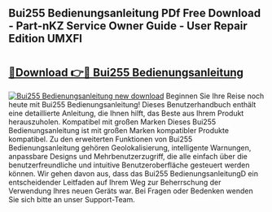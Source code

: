 ## Bui255 Bedienungsanleitung PDf Free Download - Part-nKZ Service Owner Guide - User Repair Edition UMXFl

# <h2><a href="http://df1no3i.blite.top/?on=Bui255+Bedienungsanleitung">🔗Download 👉🔴 Bui255 Bedienungsanleitung</a></h2>

[![Bui255 Bedienungsanleitung new download](https://i.imgur.com/lujVjoI.png)](http://df1no3i.blite.top/?on=Bui255+Bedienungsanleitung)
Beginnen Sie Ihre Reise noch heute mit Bui255 Bedienungsanleitung! Dieses Benutzerhandbuch enthält eine detaillierte Anleitung, die Ihnen hilft, das Beste aus Ihrem Produkt herauszuholen. Kompatibel mit großen Marken Dieses Bui255 Bedienungsanleitung ist mit großen Marken kompatibler Produkte kompatibel. Zu den erweiterten Funktionen von Bui255 Bedienungsanleitung gehören Geolokalisierung, intelligente Warnungen, anpassbare Designs und Mehrbenutzerzugriff, die alle einfach über die benutzerfreundliche und intuitive Benutzeroberfläche gesteuert werden können. Wir gehen davon aus, dass das Bui255 BedienungsanleitungD ein entscheidender Leitfaden auf Ihrem Weg zur Beherrschung der Verwendung Ihres neuen Geräts war. Bei Fragen oder Bedenken wenden Sie sich bitte an unser Support-Team.
